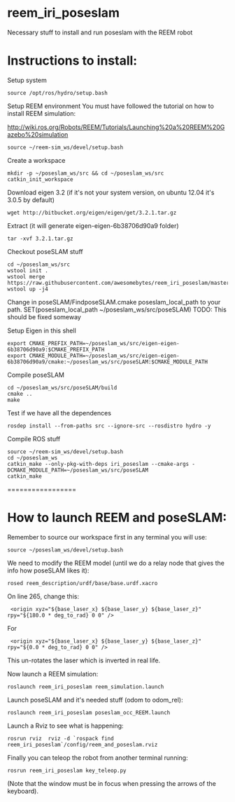 reem_iri_poseslam
=================

Necessary stuff to install and run poseslam with the REEM robot


# Instructions to install:

Setup system
```
source /opt/ros/hydro/setup.bash
```

Setup REEM environment
You must have followed the tutorial on how to install REEM simulation:

http://wiki.ros.org/Robots/REEM/Tutorials/Launching%20a%20REEM%20Gazebo%20simulation
```
source ~/reem-sim_ws/devel/setup.bash
```

Create a workspace
```
mkdir -p ~/poseslam_ws/src && cd ~/poseslam_ws/src
catkin_init_workspace
```

Download eigen 3.2 (if it's not your system version, on ubuntu 12.04 it's 3.0.5 by default)
```
wget http://bitbucket.org/eigen/eigen/get/3.2.1.tar.gz
```
Extract (it will generate eigen-eigen-6b38706d90a9 folder)
```
tar -xvf 3.2.1.tar.gz
```

Checkout poseSLAM stuff
```
cd ~/poseslam_ws/src
wstool init .
wstool merge https://raw.githubusercontent.com/awesomebytes/reem_iri_poseslam/master/poseslam.rosinstall
wstool up -j4
```

Change in poseSLAM/FindposeSLAM.cmake poseslam_local_path to your path.
SET(poseslam_local_path ~/poseslam_ws/src/poseSLAM)
TODO: This should be fixed someway

Setup Eigen in this shell
```
export CMAKE_PREFIX_PATH=~/poseslam_ws/src/eigen-eigen-6b38706d90a9:$CMAKE_PREFIX_PATH
export CMAKE_MODULE_PATH=~/poseslam_ws/src/eigen-eigen-6b38706d90a9/cmake:~/poseslam_ws/src/poseSLAM:$CMAKE_MODULE_PATH
```

Compile poseSLAM
```
cd ~/poseslam_ws/src/poseSLAM/build
cmake ..
make
```

Test if we have all the dependences
```
rosdep install --from-paths src --ignore-src --rosdistro hydro -y
```


Compile ROS stuff 
```
source ~/reem-sim_ws/devel/setup.bash
cd ~/poseslam_ws
catkin_make --only-pkg-with-deps iri_poseslam --cmake-args -DCMAKE_MODULE_PATH=~/poseslam_ws/src/poseSLAM
catkin_make
```

=================

# How to launch REEM and poseSLAM:

Remember to source our workspace first in any terminal you will use:

```
source ~/poseslam_ws/devel/setup.bash
```

We need to modify the REEM model (until we do a relay node that gives the info how poseSLAM likes it):
```
rosed reem_description/urdf/base/base.urdf.xacro
```

On line 265, change this:
```
 <origin xyz="${base_laser_x} ${base_laser_y} ${base_laser_z}" rpy="${180.0 * deg_to_rad} 0 0" />
```
For
```
 <origin xyz="${base_laser_x} ${base_laser_y} ${base_laser_z}" rpy="${0.0 * deg_to_rad} 0 0" />
```

This un-rotates the laser which is inverted in real life.


Now launch a REEM simulation:
```
roslaunch reem_iri_poseslam reem_simulation.launch
```

Launch poseSLAM and it's needed stuff (odom to odom_rel):
```
roslaunch reem_iri_poseslam poseslam_occ_REEM.launch
```


Launch a Rviz to see what is happening:
```
rosrun rviz  rviz -d `rospack find reem_iri_poseslam`/config/reem_and_poseslam.rviz
```

Finally you can teleop the robot from another terminal running:
```
rosrun reem_iri_poseslam key_teleop.py
```

(Note that the window must be in focus when pressing the arrows of the keyboard).